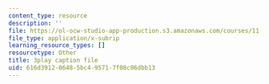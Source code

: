 ```yaml
---
content_type: resource
description: ''
file: https://ol-ocw-studio-app-production.s3.amazonaws.com/courses/11-384-malaysia-sustainable-cities-practicum-spring-2018/616d391206485bc495717f08c06dbb13_9ICCzJGPaPA.vtt
file_type: application/x-subrip
learning_resource_types: []
resourcetype: Other
title: 3play caption file
uid: 616d3912-0648-5bc4-9571-7f08c06dbb13
---
```

